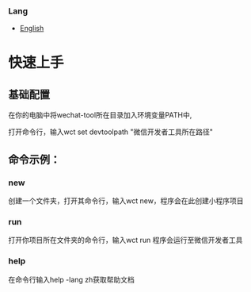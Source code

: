 ### Lang
- [English](README.md)

# 快速上手


## 基础配置
在你的电脑中将wechat-tool所在目录加入环境变量PATH中,

打开命令行，输入wct set devtoolpath "微信开发者工具所在路径"

## 命令示例：

### new

创建一个文件夹，打开其命令行，输入wct new，程序会在此创建小程序项目

### run

打开你项目所在文件夹的命令行，输入wct run 程序会运行至微信开发者工具

### help

在命令行输入help -lang zh获取帮助文档

